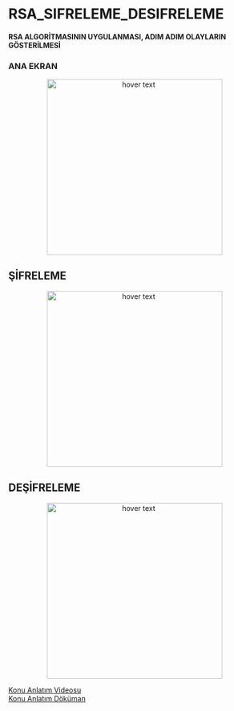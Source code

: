 
# RSA_SIFRELEME_DESIFRELEME

#### RSA ALGORİTMASININ UYGULANMASI, ADIM ADIM OLAYLARIN GÖSTERİLMESİ

### ANA EKRAN
<p align="center">
  <img src="https://user-images.githubusercontent.com/82450697/115392572-62aeb200-a1e9-11eb-97c2-95d38ce9552b.PNG" width="350" title="hover text">
</p>





## ŞİFRELEME
<p align="center">
  <img src="https://user-images.githubusercontent.com/82450697/115392645-78bc7280-a1e9-11eb-942a-48de69aae8e2.PNG" width="350" title="hover text">
</p>

## DEŞİFRELEME
<p align="center">
  <img src="https://user-images.githubusercontent.com/82450697/115392669-807c1700-a1e9-11eb-8722-415ecff5f67a.PNG" width="350" title="hover text">
</p>


[Konu Anlatım Videosu](https://www.youtube.com/watch?v=ouMhVqyKScI)<br>
[Konu Anlatım Döküman](https://berkarat.com/rsa-sifreleme-algoritmasi/)
